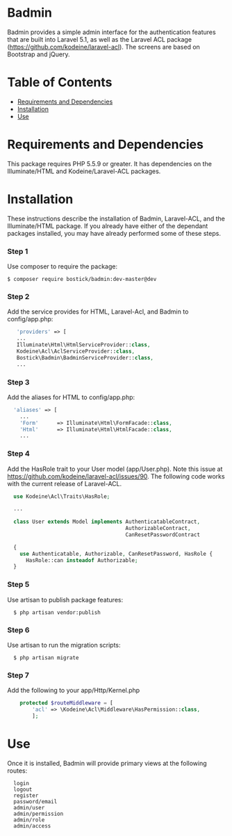 # Badmin

Badmin provides a simple admin interface for the authentication features that are built into Laravel 5.1, as well as the Laravel ACL package (https://github.com/kodeine/laravel-acl). The screens are based on Bootstrap and jQuery.

# Table of Contents
* [Requirements and Dependencies](#requirements)
* [Installation](#installation)
* [Use](#use)


# <a name="requirements"></a>Requirements and Dependencies

This package requires PHP 5.5.9 or greater. It has dependencies on the  Illuminate/HTML and Kodeine/Laravel-ACL packages.

# <a name="installation"></a>Installation

These instructions describe the installation of Badmin, Laravel-ACL, and the Illuminate/HTML package. If you already have either of the dependant packages installed, you may have already performed some of these steps.

### Step 1

Use composer to require the package:

```
$ composer require bostick/badmin:dev-master@dev
```

### Step 2

Add the service provides for HTML, Laravel-Acl, and Badmin to config/app.php:

 ```php
    'providers' => [
    ...
    Illuminate\Html\HtmlServiceProvider::class,
    Kodeine\Acl\AclServiceProvider::class,
    Bostick\Badmin\BadminServiceProvider::class,
    ...
```

### Step 3

Add the aliases for HTML to config/app.php:

```php
  'aliases' => [
    ...
    'Form'      => Illuminate\Html\FormFacade::class,
    'Html'      => Illuminate\Html\HtmlFacade::class,
    ...
```

### Step 4

Add the HasRole trait to your User model (app/User.php). Note this issue at https://github.com/kodeine/laravel-acl/issues/90. The following code works with the current release of Laravel-ACL.

```php
  use Kodeine\Acl\Traits\HasRole;

  ...
  
  class User extends Model implements AuthenticatableContract,
                                      AuthorizableContract,
                                      CanResetPasswordContract

  {
    use Authenticatable, Authorizable, CanResetPassword, HasRole {
      HasRole::can insteadof Authorizable;
  }
```                                                                                                  
### Step 5

Use artisan to publish package features:

```
  $ php artisan vendor:publish
```

### Step 6

Use artisan to run the migration scripts:

```
  $ php artisan migrate
```

### Step 7

Add the following to your app/Http/Kernel.php

```php
    protected $routeMiddleware = [
        'acl' => \Kodeine\Acl\Middleware\HasPermission::class,
        ];
```

# <a name="use"></a>Use

Once it is installed, Badmin will provide primary views at the following routes:

```
  login
  logout
  register
  password/email
  admin/user
  admin/permission
  admin/role
  admin/access
```


